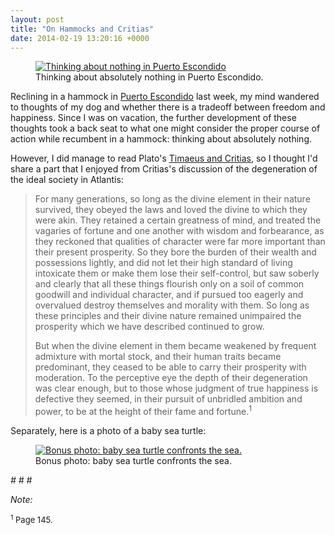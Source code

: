 ```yaml
---
layout: post
title: "On Hammocks and Critias"
date: 2014-02-19 13:20:16 +0000
---
```


<!-- wp:image {"align":"center"} -->
<figure class="wp-block-image aligncenter"><a href="http://caseyjr.org/wp-content/uploads/2014/02/p1020243.jpg"><img src="http://caseyjr.org/wp-content/uploads/2014/02/p1020243.jpg?w=650" alt="Thinking about nothing in Puerto Escondido" /></a><figcaption class="wp-element-caption">Thinking about absolutely nothing in Puerto Escondido.</figcaption></figure>
<!-- /wp:image -->

<!-- wp:paragraph {"style":{"elements":{"link":{"color":{"text":"var:preset|color|primary"}}}}} -->
<p class="has-link-color">Reclining in a hammock in <a href="http://en.wikipedia.org/wiki/Puerto_Escondido,_Oaxaca" target="_blank" rel="noopener">Puerto Escondido</a> last week, my mind wandered to thoughts of my dog and whether there is a tradeoff between freedom and happiness. Since I was on vacation, the further development of these thoughts took a back seat to what one might consider the proper course of action while recumbent in a hammock: thinking about absolutely nothing.</p>
<!-- /wp:paragraph -->

<!-- wp:more -->
<!--more-->
<!-- /wp:more -->

<!-- wp:paragraph {"style":{"elements":{"link":{"color":{"text":"var:preset|color|primary"}}}}} -->
<p class="has-link-color">However, I did manage to read Plato's <span style="text-decoration:underline"><a href="http://www.amazon.com/Timaeus-Critias-Penguin-Classics-Plato/dp/0140455043" target="_blank" rel="noopener">Timaeus and Critias</a></span>, so I thought I'd share a part that I enjoyed from Critias's discussion of the degeneration of the ideal society in Atlantis:</p>
<!-- /wp:paragraph -->

<!-- wp:quote -->
<blockquote class="wp-block-quote"><!-- wp:paragraph {"align":"left"} -->
<p class="has-text-align-left">For many generations, so long as the divine element in their nature survived, they obeyed the laws and loved the divine to which they were akin. They retained a certain greatness of mind, and treated the vagaries of fortune and one another with wisdom and forbearance, as they reckoned that qualities of character were far more important than their present prosperity. So they bore the burden of their wealth and possessions lightly, and did not let their high standard of living intoxicate them or make them lose their self-control, but saw soberly and clearly that all these things flourish only on a soil of common goodwill and individual character, and if pursued too eagerly and overvalued destroy themselves and morality with them. So long as these principles and their divine nature remained unimpaired the prosperity which we have described continued to grow.</p>
<!-- /wp:paragraph -->

<!-- wp:paragraph {"align":"left"} -->
<p class="has-text-align-left">But when the divine element in them became weakened by frequent admixture with mortal stock, and their human traits became predominant, they ceased to be able to carry their prosperity with moderation. To the perceptive eye the depth of their degeneration was clear enough, but to those whose judgment of true happiness is defective they seemed, in their pursuit of unbridled ambition and power, to be at the height of their fame and fortune.<sup>1</sup></p>
<!-- /wp:paragraph --></blockquote>
<!-- /wp:quote -->

<!-- wp:paragraph -->
<p>Separately, here is a photo of a baby sea turtle:</p>
<!-- /wp:paragraph -->

<!-- wp:image {"align":"center"} -->
<figure class="wp-block-image aligncenter"><a href="http://caseyjr.org/wp-content/uploads/2014/02/p1020253.jpg"><img src="http://caseyjr.org/wp-content/uploads/2014/02/p1020253.jpg?w=650" alt="Bonus photo: baby sea turtle confronts the sea." /></a><figcaption class="wp-element-caption">Bonus photo: baby sea turtle confronts the sea.</figcaption></figure>
<!-- /wp:image -->

<!-- wp:paragraph {"align":"center"} -->
<p class="has-text-align-center"><em># # #</em></p>
<!-- /wp:paragraph -->

<!-- wp:paragraph -->
<p><em>Note:</em></p>
<!-- /wp:paragraph -->

<!-- wp:paragraph -->
<p><span style="font-size:small"><sup>1</sup> Page 145.</span></p>
<!-- /wp:paragraph -->
